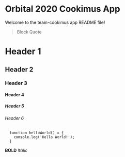# Orbital 2020 Cookimus App

Welcome to the team-cookimus app README file!

> Block Quote

# Header 1
## Header 2
### Header 3
#### Header 4
##### Header 5
###### Header 6

```javscript
  function helloWorld() = {
    console.log('Hello World!');
  }
```
**BOLD**
*Italic*
